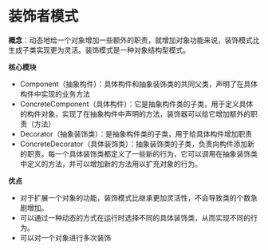 # 装饰者模式

**概念**：动态地给一个对象增加一些额外的职责，就增加对象功能来说，装饰模式比生成子类实现更为灵活。装饰模式是一种对象结构型模式。

**核心模块**

- Component（抽象构件）：具体构件和抽象装饰类的共同父类，声明了在具体构件中实现的业务方法
- ConcreteComponent（具体构件）：它是抽象构件类的子类，用于定义具体的构件对象，实现了在抽象构件中声明的方法，装饰器可以给它增加额外的职责（方法）
- Decorator（抽象装饰类）：是抽象构件类的子类，用于给具体构件增加职责
- ConcreteDecorator（具体装饰类）：抽象装饰类的子类，负责向构件添加新的职责。每一个具体装饰类都定义了一些新的行为，它可以调用在抽象装饰类中定义的方法，并可以增加新的方法用以扩充对象的行为。

**优点**

- 对于扩展一个对象的功能，装饰模式比继承更加灵活性，不会导致类的个数急剧增加。
- 可以通过一种动态的方式在运行时选择不同的具体装饰类，从而实现不同的行为。
- 可以对一个对象进行多次装饰